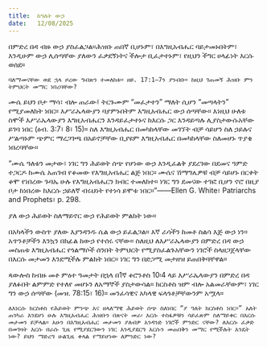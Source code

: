 ```yaml
---
title:  ከዓለት ውኃ
date:   12/08/2025
---
```




በምድረ በዳ ብዙ ውኃ ያስፈልጋል።ሕዝቡ ጠበኛ ቢሆኑም፣ በእግዚአብሔር ባይታመኑበትም፣ እንዲሁም ውኃ ሊሰጣቸው ያለውን ፈቃደኝነትና ችሎታ ቢፈታተኑም፣ የዚህን ችግር ሀላፊነት እርሱ ወሰደ።

`ባለማመናቸው ወደ ኋላ ዞረው ግብጽን ተመለከቱ። ዘፀ. 17:1–7ን ያንብቡ። ከዚህ ገጠመኝ ሕዝቡ ምን ትምህርት መማር ነበረባቸው?`

ሙሴ ይህን ቦታ ማሳ፣ ብሎ ጠራው፤ ትርጉሙም “መፈታተን” ማለት ሲሆን “መጣላትን” የሚያመለክት ነበር። እሥራኤላውያን ባያምኑበትም እግዚአብሔር ውኃ ሰጣቸው። እነዚህ ሁለቱ ስሞች እሥራኤላውያን እግዚአብሔርን እንዳይፈታተኑና ከእርሱ ጋር እንዳይጣሉ ሊያስታውሱአቸው ይገባ ነበር (ዕብ. 3:7፣ 8፣ 15)። ስለ እግዚአብሔር በመካከላቸው መገኘት ብቻ ሳይሆን ስለ ኃይሉና ሥልጣኑም ጭምር ማረጋገጫ በአይኖቻቸው ቢያዩም እግዚአብሔር በመካከላቸው ስለመሆኑ ጥያቄ ነበረባቸው።

“ሙሴ ዓለቱን መታው፣ ነገር ግን ሕይወት ሰጭ የሆነው ውኃ እንዲፈልቅ ያደረገው በደመና ዓምድ ተጋርዶ ከሙሴ አጠገብ የቆመው የእግዚአብሔር ልጅ ነበር። ሙሴና ሽማግሌዎቹ ብቻ ሳይሆኑ በርቀት ቆሞ የነበረው ጉባኤ ሁሉ የእግዚአብሔርን ክብር ተመለከተ። ነገር ግን ደመናው ተገፎ ቢሆን ኖሮ በዚያ ቦታ ከነበረው ከእርሱ ኃይለኛ ብሩህነት የተነሳ ይሞቱ ነበር።”——Ellen G. White፣ Patriarchs and Prophets፣ p. 298.

ያለ ውኃ ሕይወት ስለማይኖር ውኃ የሕይወት ምልክት ነው።

በአካላችን ውስጥ ያለው እያንዳንዱ ሴል ውኃ ይፈልጋል። እኛ ራሳችን ከመቶ ስልሳ እጅ ውኃ ነን። አጥንቶቻችን እንኳን በከፊል ከውኃ የተሰሩ ናቸው። ስለዚህ ለእሥራኤላውያን በምድረ በዳ ውኃ መስጠቱ እግዚአብሔር የጎልማሶች ሰንበት ትምህርት የሚያስፈልጉአቸውን ነገሮች ስላዘጋጀላቸው በእርሱ መታመን እንደሚችሉ ምልክት ነበር። ነገር ግን በድጋሚ መታዘዝ ይጠበቅባቸዋል።

ጳውሎስ ከብዙ መቶ ምዕተ ዓመታት በኋላ በ1ኛ ቆሮንቶስ 10፡4 ላይ እሥራኤላውያን በምድረ በዳ ያለፉበት ልምምድ የተለየ መሆኑን ለአማኞች ያስታውሳል። ክርስቶስ ዝም ብሎ አልመራቸውም፣ ነገር ግን ውኃ ሰጣቸው (መዝ. 78:15፣ 16)። መንፈሳዊና አካላዊ ፍላጎቶቻቸውንም አሟላ።

`ለእነርሱ ክርስቶስ የሕይወት ምንጭ እና ዘላለማዊ ሕይወት ሰጭ ስለነበር “ያ ዓለት ክርስቶስ ነበር።” አለት ጠንካራ እንደሆነ ሁሉ እግዚአብሔር ሕዝቡን በጽናት መራ፡ እርሱ ተስፋዎቹን ሳይፈጽም ስለማይቀር በእርሱ መታመን ይቻላል። አሁን በእግዚአብሔር መታመን ያለብዎ አንዳንድ ነገሮች ምንድር ናቸው? ለእርሱ ፈቃድ በመገዛት እርሱ በራሱ ጊዜ የሚያደርገውን ነገር እንዲያደርግ እርሱን መጠበቅን መማር የሚችሉት እንዴት ነው? ይህን ማድረግ ሁልጊዜ ቀላል የማይሆነው ለምንድር ነው?`